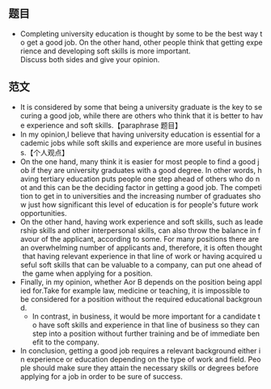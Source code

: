 

## 题目
- Completing university education is thought by some to be the best way to get a good job. On the other hand, other people think that getting experience and developing soft skills is more important. Discuss both sides and give your opinion.
## 范文
- It is considered by some that being a university graduate is the key to securing a good job, while there are others who think that it is better to have experience and soft skills.【paraphrase 题目】
- In my opinion,I believe that having university education is essential for academic jobs while soft skills and experience are more useful in business.【个人观点】
- On the one hand, many think it is easier for most people to find a good job if they are university graduates with a good degree. In other words, having tertiary education puts people one step ahead of others who do not and this can be the deciding factor in getting a good job. The competition to get in to universities and the increasing number of graduates show just how significant this level of education is for people's future work opportunities.
- On the other hand, having work experience and soft skills, such as leadership skills and other interpersonal skills, can also throw the balance in favour of the applicant, according to some. For many positions there are an overwhelming number of applicants and, therefore, it is often thought that having relevant experience in that line of work or having acquired useful soft skills that can be valuable to a company, can put one ahead of the game when applying for a position.
- Finally, in my opinion, whether Aor B depends on the position being applied for.Take for example law, medicine or teaching, it is impossible to  be considered for a position without the required educational background.
	- In contrast, in business, it would be more important for a candidate to have soft skills and experience in that line of business so they can step into a position without further training and be of immediate benefit to the company.
- In conclusion, getting a good job requires a relevant background either in experience or education depending on the type of work and field. People should make sure they attain the necessary skills or degrees before applying for a job in order to be sure of success.